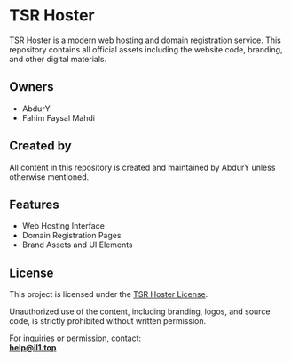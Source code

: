 # TSR Hoster

TSR Hoster is a modern web hosting and domain registration service. This repository contains all official assets including the website code, branding, and other digital materials.

## Owners
- AbdurY  
- Fahim Faysal Mahdi

## Created by
All content in this repository is created and maintained by AbdurY unless otherwise mentioned.

## Features
- Web Hosting Interface
- Domain Registration Pages
- Brand Assets and UI Elements

## License
This project is licensed under the [TSR Hoster License](LICENSE).

Unauthorized use of the content, including branding, logos, and source code, is strictly prohibited without written permission.

For inquiries or permission, contact:  
**help@il1.top**
